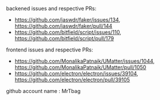 backened issues and respective PRs:
- https://github.com/jaswdr/faker/issues/134, https://github.com/jaswdr/faker/pull/144
- https://github.com/bitfield/script/issues/110, https://github.com/bitfield/script/pull/179

frontend issues and respective PRs:
- https://github.com/MonalikaPatnaik/UMatter/issues/1044, https://github.com/MonalikaPatnaik/UMatter/pull/1050
- https://github.com/electron/electron/issues/39104, https://github.com/electron/electron/pull/39105

github account name : MrTbag
